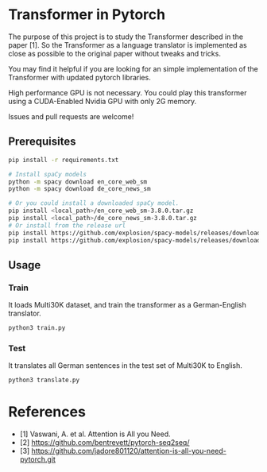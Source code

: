 # Transformer in Pytorch

The purpose of this project is to study the Transformer described in
the paper [1]. So the Transformer as a language translator is
implemented as close as possible to the original paper without tweaks
and tricks.

You may find it helpful if you are looking for an simple
implementation of the Transformer with updated pytorch libraries.

High performance GPU is not necessary. You could play this transformer
using a CUDA-Enabled Nvidia GPU with only 2G memory.

Issues and pull requests are welcome!

## Prerequisites

```bash
pip install -r requirements.txt

# Install spaCy models
python -m spacy download en_core_web_sm
python -m spacy download de_core_news_sm

# Or you could install a downloaded spaCy model.
pip install <local_path>/en_core_web_sm-3.8.0.tar.gz
pip install <local_path>/de_core_news_sm-3.8.0.tar.gz
# Or install from the release url
pip install https://github.com/explosion/spacy-models/releases/download/en_core_web_sm-3.8.0/en_core_web_sm-3.8.0.tar.gz
pip install https://github.com/explosion/spacy-models/releases/download/de_core_news_sm-3.8.0/de_core_news_sm-3.8.0.tar.gz
```

## Usage
### Train

It loads Multi30K dataset, and train the transformer as a German-English translator.

```bash
python3 train.py
```

### Test

It translates all German sentences in the test set of Multi30K to English.

```bash
python3 translate.py
```

# References

  * [1] Vaswani, A. et al. Attention is All you Need.
  * [2] https://github.com/bentrevett/pytorch-seq2seq/
  * [3] https://github.com/jadore801120/attention-is-all-you-need-pytorch.git
